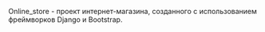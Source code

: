 Online_store - проект интернет-магазина, созданного с использованием фреймворков Django и Bootstrap.
